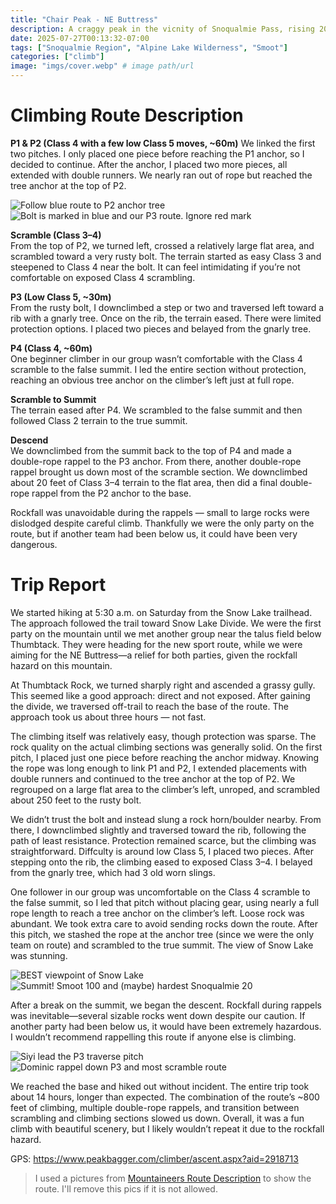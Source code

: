 ```yaml
---
title: "Chair Peak - NE Buttress"
description: A craggy peak in the vicnity of Snoqualmie Pass, rising 2000 ft over Snow Lake.
date: 2025-07-27T00:13:32-07:00
tags: ["Snoqualmie Region", "Alpine Lake Wilderness", "Smoot"]
categories: ["climb"]
image: "imgs/cover.webp" # image path/url
---
```

# Climbing Route Description
**P1 & P2 (Class 4 with a few low Class 5 moves, ~60m)**
We linked the first two pitches. I only placed one piece before reaching the P1 anchor, so I decided to continue. After the anchor, I placed two more pieces, all extended with double runners. We nearly ran out of rope but reached the tree anchor at the top of P2.

![Follow blue route to P2 anchor tree](imgs/p1p2.webp) ![Bolt is marked in blue and our P3 route. Ignore red mark](imgs/p3.webp)

**Scramble (Class 3–4)**  
From the top of P2, we turned left, crossed a relatively large flat area, and scrambled toward a very rusty bolt. The terrain started as easy Class 3 and steepened to Class 4 near the bolt. It can feel intimidating if you’re not comfortable on exposed Class 4 scrambling.

**P3 (Low Class 5, ~30m)**  
From the rusty bolt, I downclimbed a step or two and traversed left toward a rib with a gnarly tree. Once on the rib, the terrain eased. There were limited protection options. I placed two pieces and belayed from the gnarly tree.

**P4 (Class 4, ~60m)**  
One beginner climber in our group wasn’t comfortable with the Class 4 scramble to the false summit. I led the entire section without protection, reaching an obvious tree anchor on the climber’s left just at full rope.

**Scramble to Summit**  
The terrain eased after P4. We scrambled to the false summit and then followed Class 2 terrain to the true summit.

**Descend**  
We downclimbed from the summit back to the top of P4 and made a double-rope rappel to the P3 anchor. From there, another double-rope rappel brought us down most of the scramble section. We downclimbed about 20 feet of Class 3–4 terrain to the flat area, then did a final double-rope rappel from the P2 anchor to the base.

Rockfall was unavoidable during the rappels — small to large rocks were dislodged despite careful climb. Thankfully we were the only party on the route, but if another team had been below us, it could have been very dangerous.

# Trip Report
We started hiking at 5:30 a.m. on Saturday from the Snow Lake trailhead. The approach followed the trail toward Snow Lake Divide. We were the first party on the mountain until we met another group near the talus field below Thumbtack. They were heading for the new sport route, while we were aiming for the NE Buttress—a relief for both parties, given the rockfall hazard on this mountain.

At Thumbtack Rock, we turned sharply right and ascended a grassy gully. This seemed like a good approach: direct and not exposed. After gaining the divide, we traversed off-trail to reach the base of the route. The approach took us about three hours — not fast.

The climbing itself was relatively easy, though protection was sparse. The rock quality on the actual climbing sections was generally solid. On the first pitch, I placed just one piece before reaching the anchor midway. Knowing the rope was long enough to link P1 and P2, I extended placements with double runners and continued to the tree anchor at the top of P2. We regrouped on a large flat area to the climber’s left, unroped, and scrambled about 250 feet to the rusty bolt.

We didn’t trust the bolt and instead slung a rock horn/boulder nearby. From there, I downclimbed slightly and traversed toward the rib, following the path of least resistance. Protection remained scarce, but the climbing was straightforward. Diffculty is around low Class 5, I placed two pieces. After stepping onto the rib, the climbing eased to exposed Class 3–4. I belayed from the gnarly tree, which had 3 old worn slings.

One follower in our group was uncomfortable on the Class 4 scramble to the false summit, so I led that pitch without placing gear, using nearly a full rope length to reach a tree anchor on the climber’s left. Loose rock was abundant. We took extra care to avoid sending rocks down the route. After this pitch, we stashed the rope at the anchor tree (since we were the only team on route) and scrambled to the true summit. The view of Snow Lake was stunning.

![BEST viewpoint of Snow Lake](imgs/snow_lake.webp) ![Summit! Smoot 100 and (maybe) hardest Snoqualmie 20](imgs/summit.webp) 

After a break on the summit, we began the descent. Rockfall during rappels was inevitable—several sizable rocks went down despite our caution. If another party had been below us, it would have been extremely hazardous. I wouldn’t recommend rappelling this route if anyone else is climbing.

![Siyi lead the P3 traverse pitch](imgs/leading_p3.webp) ![Dominic rappel down P3 and most scramble route](imgs/rappel_p3.webp)

We reached the base and hiked out without incident. The entire trip took about 14 hours, longer than expected. The combination of the route’s ~800 feet of climbing, multiple double-rope rappels, and transition between scrambling and climbing sections slowed us down. Overall, it was a fun climb with beautiful scenery, but I likely wouldn’t repeat it due to the rockfall hazard.

GPS: https://www.peakbagger.com/climber/ascent.aspx?aid=2918713

> I used a pictures from [Mountaineers Route Description](https://www.mountaineers.org/activities/routes-places/chair-peak-northeast-buttress) to show the route. I'll remove this pics if it is not allowed.
